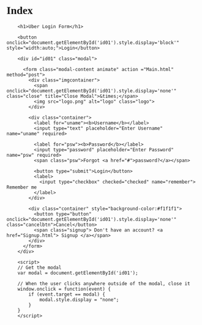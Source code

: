 # Index
<!DOCTYPE html>
<html lang="en">
<head>
    <meta charset="UTF-8">
    <meta name="viewport" content="width=device-width, initial-scale=1.0">
    <title>UBER APP</title>
   <link rel="stylesheet" type="text/css" href="Style.css">
        </head>
        <body>
          <style>
            body {font-family: 'Times New Roman', Times, serif, Helvetica, sans-serif;
     background-image: url('Uber.png');
     background-repeat: no-repeat;
     background-size: 100%;
     align-content: center;
     max-width: 500px;
     margin: auto;
     padding: 10px;
}
          </style>
        
        <h1>Uber Login Form</h1>
        
        <button onclick="document.getElementById('id01').style.display='block'" style="width:auto;">Login</button>
        
        <div id="id01" class="modal">
          
          <form class="modal-content animate" action ="Main.html"  method="post">
            <div class="imgcontainer">
              <span onclick="document.getElementById('id01').style.display='none'" class="close" title="Close Modal">&times;</span>
              <img src="logo.png" alt="logo" class="logo">
            </div>
        
            <div class="container">
              <label for="uname"><b>Username</b></label>
              <input type="text" placeholder="Enter Username" name="uname" required>
        
              <label for="psw"><b>Password</b></label>
              <input type="password" placeholder="Enter Password" name="psw" required>
              <span class="psw">Forgot <a href="#">password?</a></span>

              <button type="submit">Login</button>
              <label>
                <input type="checkbox" checked="checked" name="remember"> Remember me
              </label>
            </div>
        
            <div class="container" style="background-color:#f1f1f1">
              <button type="button" onclick="document.getElementById('id01').style.display='none'" class="cancelbtn">Cancel</button>
              <span class="signup"> Don't have an account? <a href="Signup.html"> Signup </a></span>
            </div>
          </form>
        </div>
        
        <script>
        // Get the modal
        var modal = document.getElementById('id01');
        
        // When the user clicks anywhere outside of the modal, close it
        window.onclick = function(event) {
            if (event.target == modal) {
                modal.style.display = "none";
            }
        }
        </script>
</body>
</html>
